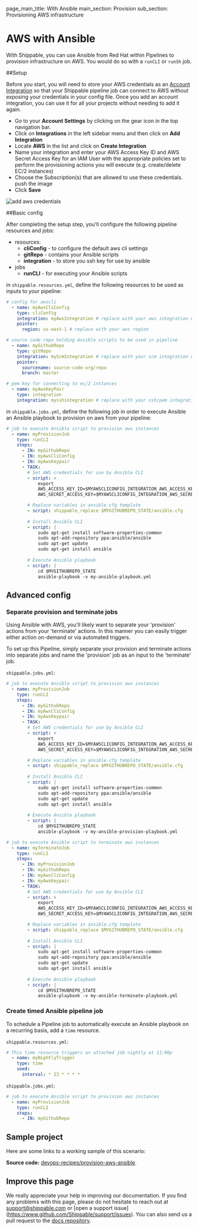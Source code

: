 page_main_title: With Ansible
main_section: Provision
sub_section: Provisioning AWS infrastructure

# AWS with Ansible
With Shippable, you can use Ansible from Red Hat within Pipelines to provision 
infrastructure on AWS. You would do so with a `runCLI` or 
`runSh` job.

##Setup

Before you start, you will need to store your AWS credentials as an [Account 
Integration](../platform/integration/overview.md) so that your Shippable pipeline job can connect to AWS 
without exposing your credentials in your config file. Once you add an account 
integration, you can use it for all your projects without needing to add it again.

-  Go to your **Account Settings** by clicking on the gear icon in the top 
navigation bar.
-  Click on **Integrations** in the left sidebar menu and then click on **Add 
Integration**
-  Locate **AWS** in the list and click on **Create Integration**
-  Name your integration and enter your AWS Access Key ID and AWS Secret Access
Key for an IAM User with the appropriate policies set to perform the provisioning 
actions you will execute (e.g. create/delete EC/2 instances)
-  Choose the Subscription(s) that are allowed to use these credentials.
push the image
-  Click **Save**

<img src="../../images/provision/amazon-web-services-integration.png" alt="add 
aws credentials">

##Basic config

After completing the setup step, you'll configure the following pipeline 
resources and jobs:

-  resources:
    *  **cliConfig** - to configure the default aws cli settings
    *  **gitRepo** - contains your Ansible scripts
    *  **integration** - to store you ssh key for use by ansible
-  jobs
    *  **runCLI** - for executing your Ansible scripts

in `shippable.resources.yml`, define the following resources to be used as 
inputs to your pipeline:

```yaml
# config for awscli 
  - name: myAwsCliConfig
    type: cliConfig
    integration: myAwsIntegration # replace with your aws integration name
    pointer:
      region: us-east-1 # replace with your aws region

# source code repo holding Ansible scripts to be used in pipeline
  - name: myGithubRepo
    type: gitRepo
    integration: myScmIntegration # replace with your scm integration name
    pointer:
      sourcename: source-code-org/repo
      branch: master

# pem key for connecting to ec/2 instances
  - name: myAwsKeyPair
    type: integration
    integration: mysshintegration # replace with your ssh/pem integration name
```

in `shippable.jobs.yml`, define the following job in order to execute Ansible 
an Ansible playbook to provision on aws from your pipeline:

```yaml
# job to execute Ansible script to provision aws instances
  - name: myProvisionJob
    type: runCLI
    steps:
      - IN: myGithubRepo
      - IN: myAwsCliConfig
      - IN: myAwsKeypair
      - TASK:
        # Set AWS credentials for use by Ansible CLI
        - script: >
            export 
            AWS_ACCESS_KEY_ID=$MYAWSCLICONFIG_INTEGRATION_AWS_ACCESS_KEY_ID 
            AWS_SECRET_ACCESS_KEY=$MYAWSCLICONFIG_INTEGRATION_AWS_SECRET_ACCESS_KEY

        # Replace variables in ansible.cfg template
        - script: shippable_replace $MYGITHUBREPO_STATE/ansible.cfg
        
        # Install Ansible CLI
        - script: |
            sudo apt-get install software-properties-common  
            sudo apt-add-repository ppa:ansible/ansible  
            sudo apt-get update  
            sudo apt-get install ansible
        
        # Execute Ansible playbook
        - script: |
            cd $MYGITHUBREPO_STATE  
            ansible-playbook -v my-ansible-playbook.yml
```
## Advanced config
### Separate provision and terminate jobs
Using Ansible with AWS, you'll likely want to separate your 'provision' actions 
from your 'terminate' actions. In this manner you can easily trigger either 
action on-demand or via automated triggers.

To set up this Pipeline, simply separate your provision and terminate actions 
into separate jobs and name the 'provision' job as an input to the 
'terminate' job.

`shippable.jobs.yml`:
```yaml
# job to execute Ansible script to provision aws instances
  - name: myProvisionJob
    type: runCLI
    steps:
      - IN: myGithubRepo
      - IN: myAwsCliConfig
      - IN: myAwsKeypair
      - TASK:
        # Set AWS credentials for use by Ansible CLI
        - script: >
            export 
            AWS_ACCESS_KEY_ID=$MYAWSCLICONFIG_INTEGRATION_AWS_ACCESS_KEY_ID 
            AWS_SECRET_ACCESS_KEY=$MYAWSCLICONFIG_INTEGRATION_AWS_SECRET_ACCESS_KEY

        # Replace variables in ansible.cfg template
        - script: shippable_replace $MYGITHUBREPO_STATE/ansible.cfg
        
        # Install Ansible CLI
        - script: |
            sudo apt-get install software-properties-common  
            sudo apt-add-repository ppa:ansible/ansible  
            sudo apt-get update  
            sudo apt-get install ansible
        
        # Execute Ansible playbook
        - script: |
            cd $MYGITHUBREPO_STATE  
            ansible-playbook -v my-ansible-provision-playbook.yml

# job to execute Ansible script to terminate aws instances
  - name: myTerminateJob
    type: runCLI
    steps:
      - IN: myProvisionJob     
      - IN: myGithubRepo
      - IN: myAwsCliConfig
      - IN: myAwsKeypair
      - TASK:
        # Set AWS credentials for use by Ansible CLI
        - script: >
            export 
            AWS_ACCESS_KEY_ID=$MYAWSCLICONFIG_INTEGRATION_AWS_ACCESS_KEY_ID 
            AWS_SECRET_ACCESS_KEY=$MYAWSCLICONFIG_INTEGRATION_AWS_SECRET_ACCESS_KEY

        # Replace variables in ansible.cfg template
        - script: shippable_replace $MYGITHUBREPO_STATE/ansible.cfg
        
        # Install Ansible CLI
        - script: |
            sudo apt-get install software-properties-common  
            sudo apt-add-repository ppa:ansible/ansible  
            sudo apt-get update  
            sudo apt-get install ansible
        
        # Execute Ansible playbook
        - script: |
            cd $MYGITHUBREPO_STATE  
            ansible-playbook -v my-ansible-terminate-playbook.yml
```

### Create timed Ansible pipeline job
To schedule a Pipeline job to automatically execute an Ansible playbook on a 
recurring basis, add a `time` resource.

`shippable.resources.yml`:
```yaml
# This time resource triggers an attached job nightly at 11:00p
  - name: myNightlyTrigger
    type: time
    seed:
      interval: * 23 * * * *
```

`shippable.jobs.yml`:
```yaml
# job to execute Ansible script to provision aws instances
  - name: myProvisionJob
    type: runCLI
    steps:
      - IN: myGithubRepo
```


## Sample project

Here are some links to a working sample of this scenario: 

**Source code:**  [devops-recipes/provision-aws-ansible](https://github.com/devops-recipes/provision-aws-ansible).


## Improve this page

We really appreciate your help in improving our documentation. If you find any 
problems with this page, please do not hesitate to reach out at 
[support@shippable.com](mailto:support@shippable.com) or [open a support issue]
(https://www.github.com/Shippable/support/issues). You can also send us a pull 
request to the [docs repository](https://www.github.com/Shippable/docs).
